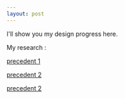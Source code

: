 ```yaml
---
layout: post
---
```


I'll show you my design progress here.

My research :

[precedent 1][2a21c033]

  [2a21c033]:https://www.archdaily.com/967177/villa-backyard-touch-architect?ad_medium=gallery
  
[precedent 2][2a21c033]

  [2a21c033]: https://www.archdaily.com/18262/box-house-alan-chu-and-cristiano-kato?ad_medium=widget&ad_name=more-from-office-article-show
 
[precedent 2][2a21c033]

  [2a21c033]: https://zhuanlan.zhihu.com/p/45880433
